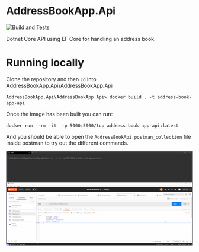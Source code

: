 # AddressBookApp.Api
[![Build and Tests](https://github.com/rogue-elephant/AddressBookApp.Api/workflows/Build%20and%20Tests/badge.svg)](https://github.com/rogue-elephant/AddressBookApp.Api/actions)

Dotnet Core API using EF Core for handling an address book.

# Running locally
Clone the repository and then `cd` into AddressBookApp.Api\AddressBookApp.Api

```
AddressBookApp.Api\AddressBookApp.Api> docker build . -t address-book-app-api
```

Once the image has been built you can run:

```
docker run --rm -it  -p 5000:5000/tcp address-book-app-api:latest
```

And you should be able to open the `AddressBookApi.postman_collection` file inside postman to try out the different commands.

![docker and postman](docker-and-postman.gif)

